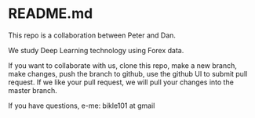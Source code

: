 README.md
=========
This repo is a collaboration between Peter and Dan.

We study Deep Learning technology using Forex data.

If you want to collaborate with us,
clone this repo,
make a new branch,
make changes,
push the branch to github,
use the github UI to submit pull request.
If we like your pull request,
we will pull your changes into the master branch.

If you have questions,
e-me: bikle101 at gmail
